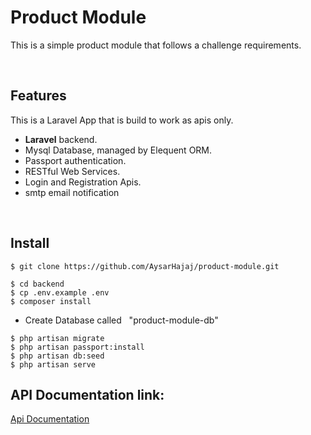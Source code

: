 # Product Module

This is a simple product module that follows a challenge requirements.

<br/>

## Features

This is a Laravel App that is build to work as apis only.

- **Laravel** backend.
- Mysql Database, managed by Elequent ORM.
- Passport authentication.
- RESTful Web Services.
- Login and Registration Apis.
- smtp email notification

<br />

## Install

```
$ git clone https://github.com/AysarHajaj/product-module.git
```

```
$ cd backend
$ cp .env.example .env
$ composer install
```

- Create Database called &nbsp; "product-module-db"

```
$ php artisan migrate
$ php artisan passport:install
$ php artisan db:seed
$ php artisan serve
```

## API Documentation link:

<a href="https://documenter.getpostman.com/view/13163212/2s93JnUmbn">Api Documentation</a>

<br />
